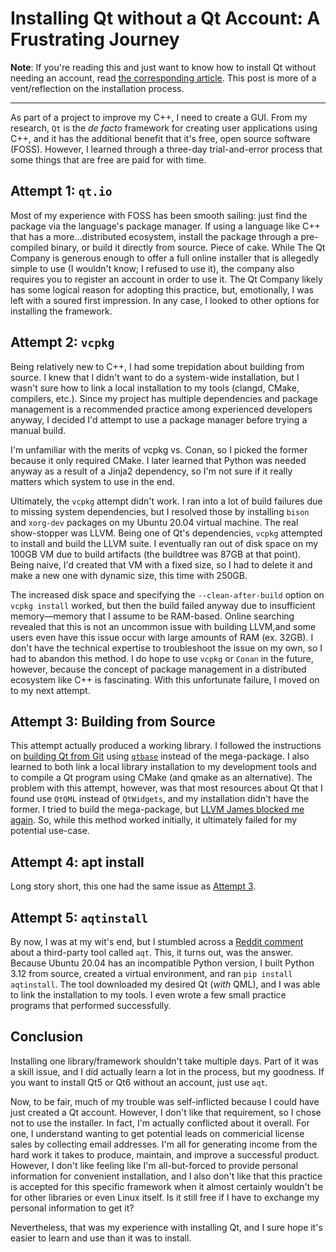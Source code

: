 # Installing Qt without a Qt Account: A Frustrating Journey

**Note**: If you're reading this and just want to know how to install Qt without needing an account, read [the corresponding article](install-no-account.md). This post is more of a vent/reflection on the installation process.

---

As part of a project to improve my C++, I need to create a GUI. From my research, `Qt` is the *de facto* framework for creating user applications using C++, and it has the additional benefit that it's free, open source software (FOSS). However, I learned through a three-day trial-and-error process that some things that are free are paid for with time.

## Attempt 1: `qt.io`

Most of my experience with FOSS has been smooth sailing: just find the package via the language's package manager. If using a language like C++ that has a more...distributed ecosystem, install the package through a pre-compiled binary, or build it directly from source. Piece of cake. While The Qt Company is generous enough to offer a full online installer that is allegedly simple to use (I wouldn't know; I refused to use it), the company also requires you to register an account in order to use it.
The Qt Company likely has some logical reason for adopting this practice, but, emotionally, I was left with a soured first impression. In any case, I looked to other options for installing the framework.

## Attempt 2: `vcpkg`

Being relatively new to C++, I had some trepidation about building from source. I knew that I didn't want to do a system-wide installation, but I wasn't sure how to link a local installation to my tools (clangd, CMake, compilers, etc.). Since my project has multiple dependencies and package management is a recommended practice among experienced developers anyway, I decided I'd attempt to use a package manager before trying a manual build. 

I'm unfamiliar with the merits of vcpkg vs. Conan, so I picked the former because it only required CMake. I later learned that Python was needed anyway as a result of a Jinja2 dependency, so I'm not sure if it really matters which system to use in the end.

Ultimately, the `vcpkg` attempt didn't work. I ran into a lot of build failures due to missing system dependencies, but I resolved those by installing `bison` and `xorg-dev` packages on my Ubuntu 20.04 virtual machine. The real show-stopper was LLVM. Being one of Qt's dependencies, `vcpkg` attempted to install and build the LLVM suite. I eventually ran out of disk space on my 100GB VM due to build artifacts (the buildtree was 87GB at that point). Being naive, I'd created that VM with a fixed size, so I had to delete it and make a new one with dynamic size, this time with 250GB. 

The increased disk space and specifying the `--clean-after-build` option on `vcpkg install` worked, but then the build failed anyway due to insufficient memory—memory that I assume to be RAM-based. Online searching revealed that this is not an uncommon issue with building LLVM,and some users even have this issue occur with large amounts of RAM (ex. 32GB). I don't have the technical expertise to troubleshoot the issue on my own, so I had to abandon this method. I do hope to use `vcpkg` or `Conan` in the future, however, because the concept of package management in a distributed ecosystem like C++ is fascinating. With this unfortunate failure, I moved on to my next attempt.

## Attempt 3: Building from Source

This attempt actually produced a working library. I followed the instructions on [building Qt from Git](https://wiki.qt.io/Building_Qt_5_from_Git) using [`qtbase`](https://github.com/qt/qtbase) instead of the mega-package. I also learned to both link a local library installation to my development tools and to compile a Qt program using CMake (and qmake as an alternative). The problem with this attempt, however, was that most resources about Qt that I found use `QtQML` instead of `QtWidgets`, and my installation didn't have the former. I tried to build the mega-package, but [LLVM James blocked me again](https://www.youtube.com/watch?v=-zd62MxKXp8). So, while this method worked initially, it ultimately failed for my potential use-case.

## Attempt 4: apt install

Long story short, this one had the same issue as [Attempt 3](#attempt-3:-building-from-source).

## Attempt 5: `aqtinstall`

By now, I was at my wit's end, but I stumbled across a [Reddit comment](https://old.reddit.com/r/QtFramework/comments/ms7hf6/how_do_i_install_qt5_without_an_account/guqwyhx/) about a third-party tool called `aqt`. This, it turns out, was the answer. Because Ubuntu 20.04 has an incompatible Python version, I built Python 3.12 from source, created a virtual environment, and ran `pip install aqtinstall`. The tool downloaded my desired Qt (*with* QML), and I was able to link the installation to my tools. I even wrote a few small practice programs that performed successfully.


## Conclusion

Installing one library/framework shouldn't take multiple days. Part of it was a skill issue, and I did actually learn a lot in the process, but my goodness. If you want to install Qt5 or Qt6 without an account, just use `aqt`.

Now, to be fair, much of my trouble was self-inflicted because I could have just created a Qt account. However, I don't like that requirement, so I chose not to use the installer. In fact, I'm actually conflicted about it overall. For one, I understand wanting to get potential leads on commericial license sales by collecting email addresses. I'm all for generating income from the hard work it takes to produce, maintain, and improve a successful product. However, I don't like feeling like I'm all-but-forced to provide personal information for convenient installation, and I also don't like that this practice is accepted for this specific framework when it almost certainly wouldn't be for other libraries or even Linux itself. Is it still free if I have to exchange my personal information to get it?

Nevertheless, that was my experience with installing Qt, and I sure hope it's easier to learn and use than it was to install.

